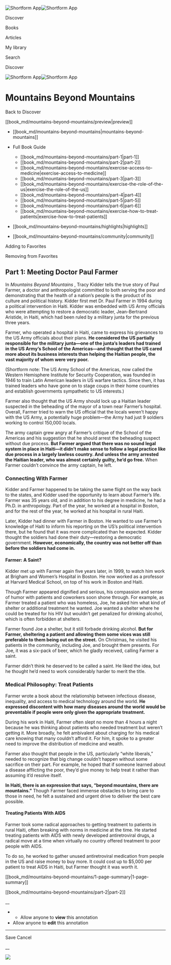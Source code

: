 ![Shortform App](/img/logo.36a2399e.svg)![Shortform App](/img/logo-dark.70c1b072.svg)

Discover

Books

Articles

My library

Search

Discover

![Shortform App](/img/logo.36a2399e.svg)![Shortform App](/img/logo-dark.70c1b072.svg)

# Mountains Beyond Mountains

Back to Discover

[[book_md/mountains-beyond-mountains/preview|preview]]

  * [[book_md/mountains-beyond-mountains|mountains-beyond-mountains]]
  * Full Book Guide

    * [[book_md/mountains-beyond-mountains/part-1|part-1]]
    * [[book_md/mountains-beyond-mountains/part-2|part-2]]
    * [[book_md/mountains-beyond-mountains/exercise-access-to-medicine|exercise-access-to-medicine]]
    * [[book_md/mountains-beyond-mountains/part-3|part-3]]
    * [[book_md/mountains-beyond-mountains/exercise-the-role-of-the-us|exercise-the-role-of-the-us]]
    * [[book_md/mountains-beyond-mountains/part-4|part-4]]
    * [[book_md/mountains-beyond-mountains/part-5|part-5]]
    * [[book_md/mountains-beyond-mountains/part-6|part-6]]
    * [[book_md/mountains-beyond-mountains/exercise-how-to-treat-patients|exercise-how-to-treat-patients]]
  * [[book_md/mountains-beyond-mountains/highlights|highlights]]
  * [[book_md/mountains-beyond-mountains/community|community]]



Adding to Favorites 

Removing from Favorites 

## Part 1: Meeting Doctor Paul Farmer

In _Mountains Beyond Mountains_ , Tracy Kidder tells the true story of Paul Farmer, a doctor and anthropologist committed to both serving the poor and demonstrating that the health of a nation’s people is the product of its culture and political history. Kidder first met Dr. Paul Farmer in 1994 during a political intervention in Haiti. Kidder was embedded with US Army officials who were attempting to restore a democratic leader, Jean-Bertrand Aristide, in Haiti, which had been ruled by a military junta for the previous three years.

Farmer, who operated a hospital in Haiti, came to express his grievances to the US Army officials about their plans. **He considered the US partially responsible for the military junta—one of the junta’s leaders had trained in the US Army’s School of the Americas—and thought that the US cared more about its business interests than helping the Haitian people, the vast majority of whom were very poor.**

(Shortform note: The US Army School of the Americas, now called the Western Hemisphere Institute for Security Cooperation, was founded in 1946 to train Latin American leaders in US warfare tactics. Since then, it has trained leaders who have gone on to stage coups in their home countries and establish governments sympathetic to US interests.)

Farmer also thought that the US Army should lock up a Haitian leader suspected in the beheading of the mayor of a town near Farmer’s hospital. Overall, Farmer tried to warn the US official that the locals weren’t happy with the US Army, a potentially huge problem—the Army had just 9 soldiers working to control 150,000 locals.

The army captain grew angry at Farmer’s critique of the School of the Americas and his suggestion that he should arrest the beheading suspect without due process. **But Farmer argued that there was no sound legal system in place in Haiti—it didn’t make sense to follow a legal practice like due process in a largely lawless country. And unless the army arrested the Haitian leader, who was almost certainly guilty, he’d go free.** When Farmer couldn’t convince the army captain, he left.

### Connecting With Farmer

Kidder and Farmer happened to be taking the same flight on the way back to the states, and Kidder used the opportunity to learn about Farmer’s life. Farmer was 35 years old, and in addition to his degree in medicine, he had a Ph.D. in anthropology. Part of the year, he worked at a hospital in Boston, and for the rest of the year, he worked at his hospital in rural Haiti.

Later, Kidder had dinner with Farmer in Boston. He wanted to use Farmer’s knowledge of Haiti to inform his reporting on the US’s political intervention there, but he found that it was more complicated than he expected. Kidder thought the soldiers had done their duty—restoring a democratic government. **However, economically, the country was not better off than before the soldiers had come in.**

#### Farmer: A Saint?

Kidder met up with Farmer again five years later, in 1999, to watch him work at Brigham and Women’s Hospital in Boston. He now worked as a professor at Harvard Medical School, on top of his work in Boston and Haiti.

Though Farmer appeared dignified and serious, his compassion and sense of humor with patients and coworkers soon shone through. For example, as Farmer treated a patient who was homeless, Joe, he asked him what kind of shelter or additional treatment he wanted. Joe wanted a shelter where he could be treated for his HIV but wouldn’t get penalized for drinking alcohol, which is often forbidden at shelters.

Farmer found Joe a shelter, but it still forbade drinking alcohol. **But for Farmer, sheltering a patient and allowing them some vices was still preferable to them being out on the street.** On Christmas, he visited his patients in the community, including Joe, and brought them presents. For Joe, it was a six-pack of beer, which he gladly received, calling Farmer a saint.

Farmer didn’t think he deserved to be called a saint. He liked the idea, but he thought he’d need to work considerably harder to merit the title.

### Medical Philosophy: Treat Patients

Farmer wrote a book about the relationship between infectious disease, inequality, and access to medical technology around the world. **He expressed discontent with how many diseases around the world would be preventable if people were only given the appropriate treatment.**

During his work in Haiti, Farmer often slept no more than 4 hours a night because he was thinking about patients who needed treatment but weren’t getting it. More broadly, he felt ambivalent about charging for his medical care knowing that many couldn’t afford it. For him, it spoke to a greater need to improve the distribution of medicine and wealth.

Farmer also thought that people in the US, particularly “white liberals,” needed to recognize that big change couldn’t happen without some sacrifice on their part. For example, he hoped that if someone learned about a disease afflicting the poor, they’d give money to help treat it rather than assuming it’d resolve itself.

**In Haiti, there is an expression that says, “beyond mountains, there are mountains.”** Though Farmer faced immense obstacles to bring care to those in need, he felt a sustained and urgent drive to deliver the best care possible.

#### Treating Patients With AIDS

Farmer took some radical approaches to getting treatment to patients in rural Haiti, often breaking with norms in medicine at the time. He started treating patients with AIDS with newly developed antiretroviral drugs, a radical move at a time when virtually no country offered treatment to poor people with AIDS.

To do so, he worked to gather unused antiretroviral medication from people in the US and raise money to buy more. It could cost up to $5,000 per patient to treat AIDS in Haiti, but Farmer thought it was worth it.

[[book_md/mountains-beyond-mountains/1-page-summary|1-page-summary]]

[[book_md/mountains-beyond-mountains/part-2|part-2]]

__

  *   * Allow anyone to **view** this annotation
  * Allow anyone to **edit** this annotation



* * *

Save Cancel

__




![](https://bat.bing.com/action/0?ti=56018282&Ver=2&mid=8af4bb7d-4ab1-479e-ab15-81ef8ccb9ddd&sid=f30c5e70639211ee87d33f0876d93783&vid=f30c9700639211eeb3a75d830392c94f&vids=0&msclkid=N&pi=0&lg=en-US&sw=800&sh=600&sc=24&nwd=1&tl=Shortform%20%7C%20Mountains%20Beyond%20Mountains&p=https%3A%2F%2Fwww.shortform.com%2Fapp%2Fbook%2Fmountains-beyond-mountains%2Fpart-1&r=&lt=429&evt=pageLoad&sv=1&rn=27805)
